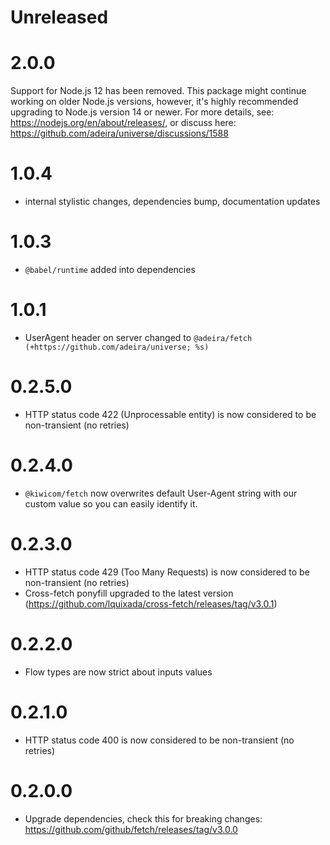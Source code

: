 # Unreleased

# 2.0.0

Support for Node.js 12 has been removed. This package might continue working on older Node.js versions, however, it's highly recommended upgrading to Node.js version 14 or newer. For more details, see: https://nodejs.org/en/about/releases/, or discuss here: https://github.com/adeira/universe/discussions/1588

# 1.0.4

- internal stylistic changes, dependencies bump, documentation updates

# 1.0.3

- `@babel/runtime` added into dependencies

# 1.0.1

- UserAgent header on server changed to `@adeira/fetch (+https://github.com/adeira/universe; %s)`

# 0.2.5.0

- HTTP status code 422 (Unprocessable entity) is now considered to be non-transient (no retries)

# 0.2.4.0

- `@kiwicom/fetch` now overwrites default User-Agent string with our custom value so you can easily identify it.

# 0.2.3.0

- HTTP status code 429 (Too Many Requests) is now considered to be non-transient (no retries)
- Cross-fetch ponyfill upgraded to the latest version (https://github.com/lquixada/cross-fetch/releases/tag/v3.0.1)

# 0.2.2.0

- Flow types are now strict about inputs values

# 0.2.1.0

- HTTP status code 400 is now considered to be non-transient (no retries)

# 0.2.0.0

- Upgrade dependencies, check this for breaking changes: https://github.com/github/fetch/releases/tag/v3.0.0
